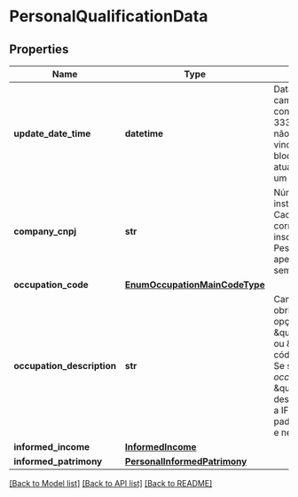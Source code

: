 # PersonalQualificationData

## Properties
Name | Type | Description | Notes
------------ | ------------- | ------------- | -------------
**update_date_time** | **datetime** | Data e hora da atualização dos campos \\&lt;_endpoint_\\&gt;, conforme especificação RFC-3339, formato UTC. Quando não existente uma data vinculada especificamente ao bloco, assumir a data e hora de atualização do cadastro como um todo.  | 
**company_cnpj** | **str** | Número completo do CNPJ da instituição responsável pelo Cadastro - o CNPJ corresponde ao número de inscrição no Cadastro de Pessoa Jurídica.  Deve-se ter apenas os números do CNPJ, sem máscara  | 
**occupation_code** | [**EnumOccupationMainCodeType**](EnumOccupationMainCodeType.md) |  | [optional] 
**occupation_description** | **str** | Campo livre, de preenchimento obrigatório. Se selecionada a opção *occupationCode* \&quot;RECEITA_FEDERAL\&quot; ou \&quot;CBO\&quot;, informar o código desta lista padronizada.    Se selecionada *occupationCode* \&quot;OUTRO\&quot;, informar o descritivo da ocupação quando a IF não segue a lista padronizada da Receita Federal e nem da CBO.  | [optional] 
**informed_income** | [**InformedIncome**](InformedIncome.md) |  | [optional] 
**informed_patrimony** | [**PersonalInformedPatrimony**](PersonalInformedPatrimony.md) |  | [optional] 

[[Back to Model list]](../README.md#documentation-for-models) [[Back to API list]](../README.md#documentation-for-api-endpoints) [[Back to README]](../README.md)

